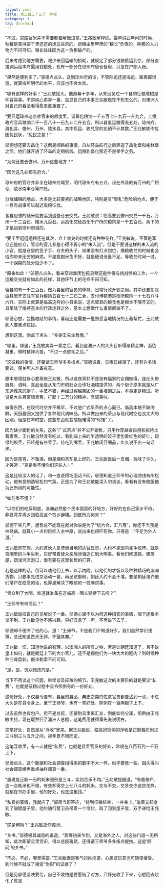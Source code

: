 ```yaml
---
layout: post
title: 第二百三十五节　弊端
category: 3
tag: [normal]
---
```


“不过，京库官米并不需要都要解缴进京。”王兆敏解释说。最早洪武年间的时候，秋粮是真得要千里迢迢的运送进京的。运粮由里甲里的“粮长”负责的。耗费的人力物力不问可知。粮长往往因为这一负担破产的。

后来考虑到地方需要，减少来回运输的损耗，就规定了部分钱粮启运到京，部分直接调运给本府需用钱粮处，也有一部分在琼州府留仓备用，只是在户部入账。

“果然是便利多了。”邬德点点头，送到琼州府的话，不管陆运还是海运，距离都很短，就算按照明代的水平，应该也不会太难。

“哪有这样的好事！”王兆敏摇头。他游幕十多年，从来没见过一个县的征粮缴粮是件容易事。不禁纯心卖弄一番，显显自己的本事王兆敏现在不知怎么的，对澳洲人对自己的看法看得愈来愈重要了。

“要只运琼州这京库官米的额度里，调昌化粮饷一千五百七十九石一升九合，上缴政府官兵粮饷二千一百八十一石九斗二升五合。所以县里运粮得去五处，琼州府、昌化县、儋州、万州、陵水县。其中启运、收兑里的花销不计其数。”王兆敏故作忧国忧民状，“扰民之甚！”

邬德想还要去昌化？这倒是顺路的事情，自从环岛航行之后建造了昌化堡和榆林堡之后，他们就开通了环岛的定期航线。运粮到昌化那还不是举手之劳。

“为何还要去儋州、万州这些地方？”

“因为这几处都有府仓。”

琼州府的官仓并非全在琼州府城里，明代琼州府有五仓。设在外县的有万州的广积仓、陵水南丰仓等四处。

分散储粮的地点，大多是比较要紧的战略地区，特别是有“黎乱”危险的地点，便于一旦有战事可以就近取粮征伐。

各县应缴的糙米就要运到这些仓去交兑。王兆敏说：临高要到儋州交兑一千石，万州一千二百石，陵水九百石。运昌化交给昌化千户所的粮饷是一千五百石，余下的才是运到琼州府城的。

“要千里迢迢运粮还在其次，仓上收兑的时候还有种种花样。”王兆敏说，不管是军仓还是府仓，管仓的官儿都是小得不再小的“未入流”，但是不要说这样的未入流的小官，就是仓里的签子手、仓夫的头子，如果没有打点到位，缴粮收兑的时候也会给你带来无穷的麻烦。不是挑剔米色不好，就是硬说份量不足。等收兑时间一过，一个误期的处分就少不了。

“原来如此！”邬德点点头，看来穿越集团包揽县赋还是件很有挑战性的工作，一个运粮交兑就有如此的花样，其他环节上的花样不问可知。

留县的有一千三百石，做为县里的官员的俸禄、日常行政开销之用。其中还要扣除由县里开支驻军官兵粮饷五百七十二石二合，支付博铺港巡检所粮饷一十七石八斗六升。实际上就算是临高这样的小县来说，这点留县的粮食也是根本不够开支的。县里除了维持基本的行政运转之外，基本上想做什么事情都做不了。

邬德心想，包揽粮赋的事情，看起还是需要一批熟悉当地情况的土著帮忙，王兆敏此人要重点拉拢。

想到这里。他点了点头：“多谢王先生教我。”

“哪里，哪里，”王兆敏卖弄一番之后，看到这澳洲人的大头目听得聚精会神，面色凝重，顿时精神大振，“不过一点皮毛之见。”

“这征粮的事情，还要请王师爷多多指点。”邬德说着，见夜已经深了，还有许多话要谈，便关照人准备夜宵。

原本邬德就存心要笼络王兆敏，所以这夜宵并不是张有福家的女佣做得，连灶头带厨具、调料、食品全是从东门市的妇女合作社酒楼提供的，两个厨子原本就是从广东逃难来的厨子，手艺不错，再经过穿越集团的一番培训之后，本事更是精进。听说是大头目宴请贵客，打起十二万分的精神，烹调美味。

做得东西，在现代时空并不稀罕，不过是广式早茶的点心而已。临高本地不缺海鲜，天厨酱园又提供了各种现代调味品，所以做出来的茶点与现代时空也没太大的区别。但是在本时空，这些东西就变成极难得的“珍馐”了。

因为缺少面粉的关系，这些“广式茶点”并不公开销售，只用作穿越者自用和招待土著贵客。王兆敏自然没有吃过，看到端上来的半透明的饺子里包着红色的虾仁，碧绿的豌豆，已经是有些呆了。待吃到嘴里，王兆敏闭目细品，久久说不出一句话来。

因为是夜宵，不备酒，但是烟和茶却是上好的。王兆敏饭后一支烟，玩味了许久，才笑道：“真是看不懂你们这些人！”

这是比较深入的话了，和一直说得场面话不同，邬德知道王师爷的心理防线有所松动，他有意制造轻松的气氛，正是为了和王兆敏能深入的谈谈，看看有没有收服他为己所用的可能性。

“如何看不懂？”

“以你们的吃穿用度，澳洲必然是个民丰国富的好地方，好好的在自己家乡不待，非要背井离乡到临高这个穷乡僻壤。到底所为何来？”

邬德干笑几声，想我总不能现在就对你说是为了“统六合，汇八荒”，你还不当我是神经病。就算小一点的目标入主中原，说出来也得吓死你。只得道：“不足为外人道。”

王兆敏却在想，大约这伙人是澳洲当地的达官显贵，大约不是国内党争败阵。就是宫闱里的斗争失利，只好带着徒众亲族涉海逃亡到大明来。看他们修道路，建房屋，疏浚河流港口，很有要在这里长居的打算。

若是这样的话，倒可以劝他们上书，以示内附。以他们的才智以及种种精巧的澳洲货物，只要事先进京活动一番，再呈览御前，朝廷大约不会不准。要是朝廷准许他们落户在临高的话，也算是解决了眼前的一桩麻烦事。

“贵众到了大明，难道就准备在这临高一隅长期待下去吗？”

“王师爷有何高见？”

王兆敏就把自己的见解说了一番。邬德心里不以为然这种招安的事情，眼下还根本谈不到。王兆敏见他不感兴趣，只好叹息了一声，不再说下去了。

邬德却不便冷了他的心，道：“王师爷，不是我们不知道好歹。我们虽然学识浅薄，总还知道匹夫无罪，怀璧其罪。”

王兆敏一怔，知道他说的有理。以澳洲人的所有之物，若是让朝廷知道了，且不说皇上如何，就是朝廷上下的大小官儿。还不是视他们为一块大大的肥肉？到时候种种刁难盘剥，敲诈勒索不问可知。

“是，是，贵众顾虑的是。”

当下不再谈这个问题，继续谈及征粮的细节。王兆敏这次的主要目的就是要议“私费”，也就是征粮过程中县令照例有的一份好处。

这份好处，不仅县令要有，县里的县丞、典史之类的佐贰官员都要沾润一点，不过大头是在县令身上。至于王师爷，也有一笔好处，照例在一百两银子上下。

过去虽然也有包户。但不是总揽，还要到县里来汇总，到底如何分润，照例由王兆敏主持，现在既然归了澳洲人总揽，这笔费用就得事先说说明白。

这笔好处，自然是从“浮收”里来。据王兆敏说，临高的惯例的浮收是正额每石附加三斗到三斗五升之间，视年景不同而定。

这笔浮收里，有一斗就是“私费”，也就是县里官员的好处，常规在八百石到一千石上下。

邬德点头，这个数据和社会调查组得来的数字不大一样，似乎要低一些。回头得叫社会调查组再重点抽样调查一番。

“虽说是正额一石的耗米照例是三斗，实则苦乐不均。”王兆敏提醒道，“有些粮户，连一合耗米也不缴，有些却得交上七八斗的耗米。交与不交，交多交少这些花样，就都在书办手里，他的好处，也在这里找。”

“私费的事情，我就应了。”邬德当即答应，“待到征粮结束，一并奉上。”说着又起身到了隔壁屋子里，他的随行警卫员带着一个信封，取了回到屋子里，双手递给王兆敏。

“这是何物？”王兆敏故作惊讶。

“关书。”邬德极其诚恳的说道，“我等初来乍到，又是海外之人，对这些门道一无所知，此次即蒙县里赏识，得以总揽税赋，还得请王师爷多多指点提携。这是‘顾问’的关书。”

“不必，不必，哪里需要。”王兆敏很是客气的推拖道，心想这玩意岂可随便接受。到时候不就成了接受“伪职”的证据了？

但是见邬德坚决要给，自己不收怕是要惹恼了对方，只好先收了下来，心想回去烧化了就是